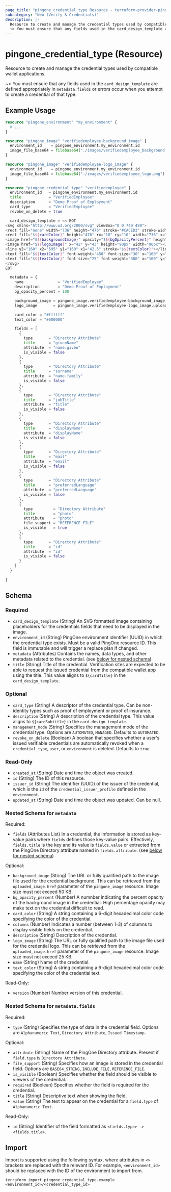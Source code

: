```yaml
---
page_title: "pingone_credential_type Resource - terraform-provider-pingone"
subcategory: "Neo (Verify & Credentials)"
description: |-
  Resource to create and manage the credential types used by compatible wallet applications.
  ~> You must ensure that any fields used in the card_design_template are defined appropriately in metadata.fields or errors occur when you attempt to create a credential of that type.
---
```


# pingone_credential_type (Resource)

Resource to create and manage the credential types used by compatible wallet applications.

~> You must ensure that any fields used in the `card_design_template` are defined appropriately in `metadata.fields` or errors occur when you attempt to create a credential of that type.

## Example Usage

```terraform
resource "pingone_environment" "my_environment" {
  # ...
}

resource "pingone_image" "verifiedemployee-background_image" {
  environment_id    = pingone_environment.my_environment.id
  image_file_base64 = filebase64("./images/verifiedemployee_background.png")
}

resource "pingone_image" "verifiedemployee-logo_image" {
  environment_id    = pingone_environment.my_environment.id
  image_file_base64 = filebase64("./images/verifiedemployee_logo.png")
}

resource "pingone_credential_type" "verifiedemployee" {
  environment_id   = pingone_environment.my_environment.id
  title            = "VerifiedEmployee"
  description      = "Demo Proof of Employment"
  card_type        = "VerifiedEmployee"
  revoke_on_delete = true

  card_design_template = <<-EOT
<svg xmlns="http://www.w3.org/2000/svg" viewBox="0 0 740 480">
<rect fill="none" width="736" height="476" stroke="#CACED3" stroke-width="3" rx="10" ry="10" x="2" y="2"></rect>
<rect fill="$${cardColor}" height="476" rx="10" ry="10" width="736" x="2" y="2" opacity="$${bgOpacityPercent}"></rect>
<image href="$${backgroundImage}" opacity="$${bgOpacityPercent}" height="301" rx="10" ry="10" width="589" x="75" y="160"></image>
<image href="$${logoImage}" x="42" y="43" height="90px" width="90px"></image>
<line y2="160" x2="695" y1="160" x1="42.5" stroke="$${textColor}"></line>
<text fill="$${textColor}" font-weight="450" font-size="30" x="160" y="90">$${cardTitle}</text>
<text fill="$${textColor}" font-size="25" font-weight="300" x="160" y="130">$${cardSubtitle}</text>
</svg>  
EOT

  metadata = {
    name               = "VerifiedEmployee"
    description        = "Demo Proof of Employment"
    bg_opacity_percent = 100

    background_image = pingone_image.verifiedemployee-background_image.uploaded_image.href
    logo_image       = pingone_image.verifiedemployee-logo_image.uploaded_image.href

    card_color = "#ffffff"
    text_color = "#000000"

    fields = [
      {
        type       = "Directory Attribute"
        title      = "givenName"
        attribute  = "name.given"
        is_visible = false
      },
      {
        type       = "Directory Attribute"
        title      = "surname"
        attribute  = "name.family"
        is_visible = false
      },
      {
        type       = "Directory Attribute"
        title      = "jobTitle"
        attribute  = "title"
        is_visible = false
      },
      {
        type       = "Directory Attribute"
        title      = "displayName"
        attribute  = "displayName"
        is_visible = false
      },
      {
        type       = "Directory Attribute"
        title      = "mail"
        attribute  = "email"
        is_visible = false
      },
      {
        type       = "Directory Attribute"
        title      = "preferredLanguage"
        attribute  = "preferredLanguage"
        is_visible = false
      },
      {
        type         = "Directory Attribute"
        title        = "photo"
        attribute    = "photo"
        file_support = "REFERENCE_FILE"
        is_visible   = true
      },
      {
        type       = "Directory Attribute"
        title      = "id"
        attribute  = "id"
        is_visible = false
      }
    ]
  }

}
```

<!-- schema generated by tfplugindocs -->
## Schema

### Required

- `card_design_template` (String) An SVG formatted image containing placeholders for the credentials fields that need to be displayed in the image.
- `environment_id` (String) PingOne environment identifier (UUID) in which the credential type exists.  Must be a valid PingOne resource ID.  This field is immutable and will trigger a replace plan if changed.
- `metadata` (Attributes) Contains the names, data types, and other metadata related to the credential. (see [below for nested schema](#nestedatt--metadata))
- `title` (String) Title of the credential. Verification sites are expected to be able to request the issued credential from the compatible wallet app using the title.  This value aligns to `${cardTitle}` in the `card_design_template`.

### Optional

- `card_type` (String) A descriptor of the credential type. Can be non-identity types such as proof of employment or proof of insurance.
- `description` (String) A description of the credential type. This value aligns to `${cardSubtitle}` in the `card_design_template`.
- `management_mode` (String) Specifies the management mode of the credential type.  Options are `AUTOMATED`, `MANAGED`.  Defaults to `AUTOMATED`.
- `revoke_on_delete` (Boolean) A boolean that specifies whether a user's issued verifiable credentials are automatically revoked when a `credential_type`, `user`, or `environment` is deleted.  Defaults to `true`.

### Read-Only

- `created_at` (String) Date and time the object was created.
- `id` (String) The ID of this resource.
- `issuer_id` (String) The identifier (UUID) of the issuer of the credential, which is the `id` of the `credential_issuer_profile` defined in the `environment`.
- `updated_at` (String) Date and time the object was updated. Can be null.

<a id="nestedatt--metadata"></a>
### Nested Schema for `metadata`

Required:

- `fields` (Attributes List) In a credential, the information is stored as key-value pairs where `fields` defines those key-value pairs. Effectively, `fields.title` is the key and its value is `fields.value` or extracted from the PingOne Directory attribute named in `fields.attribute`. (see [below for nested schema](#nestedatt--metadata--fields))

Optional:

- `background_image` (String) The URL or fully qualified path to the image file used for the credential background.  This can be retrieved from the `uploaded_image.href` parameter of the `pingone_image` resource.  Image size must not exceed 50 KB.
- `bg_opacity_percent` (Number) A numnber indicating the percent opacity of the background image in the credential. High percentage opacity may make text on the credential difficult to read.
- `card_color` (String) A string containing a 6-digit hexadecimal color code specifying the color of the credential.
- `columns` (Number) Indicates a number (between 1-3) of columns to display visible fields on the credential.
- `description` (String) Description of the credential.
- `logo_image` (String) The URL or fully qualified path to the image file used for the credential logo.  This can be retrieved from the `uploaded_image.href` parameter of the `pingone_image` resource.  Image size must not exceed 25 KB.
- `name` (String) Name of the credential.
- `text_color` (String) A string containing a 6-digit hexadecimal color code specifying the color of the credential text.

Read-Only:

- `version` (Number) Number version of this credential.

<a id="nestedatt--metadata--fields"></a>
### Nested Schema for `metadata.fields`

Required:

- `type` (String) Specifies the type of data in the credential field.  Options are `Alphanumeric Text`, `Directory Attribute`, `Issued Timestamp`.

Optional:

- `attribute` (String) Name of the PingOne Directory attribute. Present if `field.type` is `Directory Attribute`.
- `file_support` (String) Specifies how an image is stored in the credential field.  Options are `BASE64_STRING`, `INCLUDE_FILE`, `REFERENCE_FILE`.
- `is_visible` (Boolean) Specifies whether the field should be visible to viewers of the credential.
- `required` (Boolean) Specifies whether the field is required for the credential.
- `title` (String) Descriptive text when showing the field.
- `value` (String) The text to appear on the credential for a `field.type` of `Alphanumeric Text`.

Read-Only:

- `id` (String) Identifier of the field formatted as `<fields.type> -> <fields.title>`.

## Import

Import is supported using the following syntax, where attributes in `<>` brackets are replaced with the relevant ID.  For example, `<environment_id>` should be replaced with the ID of the environment to import from.

```shell
terraform import pingone_credential_type.example <environment_id>/<credential_type_id>
```
